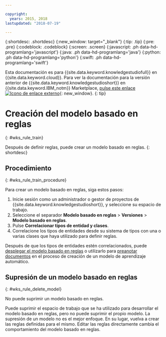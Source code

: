 ```yaml
---

copyright:
  years: 2015, 2018
lastupdated: "2018-07-19"

---
```


{:shortdesc: .shortdesc}
{:new_window: target="_blank"}
{:tip: .tip}
{:pre: .pre}
{:codeblock: .codeblock}
{:screen: .screen}
{:javascript: .ph data-hd-programlang='javascript'}
{:java: .ph data-hd-programlang='java'}
{:python: .ph data-hd-programlang='python'}
{:swift: .ph data-hd-programlang='swift'}

Esta documentación es para {{site.data.keyword.knowledgestudiofull}} en {{site.data.keyword.cloud}}. Para ver la documentación para la versión anterior de {{site.data.keyword.knowledgestudioshort}} en {{site.data.keyword.IBM_notm}} Marketplace, [pulse este enlace ![Icono de enlace externo](../../icons/launch-glyph.svg "Icono de enlace externo")](https://{DomainName}/docs/services/knowledge-studio/rule-annotator-model-create.html){: new_window}.
{: tip}

# Creación del modelo basado en reglas
{: #wks_rule_train}

Después de definir reglas, puede crear un modelo basado en reglas.
{: shortdesc}

## Procedimiento
{: #wks_rule_train_procedure}

Para crear un modelo basado en reglas, siga estos pasos:

1. Inicie sesión como un administrador o gestor de proyectos de {{site.data.keyword.knowledgestudioshort}}, y seleccione su espacio de trabajo.
1. Seleccione el separador **Modelo basado en reglas** > **Versiones** > **Modelo basado en reglas**.
2. Pulse **Correlacionar tipos de entidad y clases**.
3. Correlacione los tipos de entidades desde su sistema de tipos con una o varias clases que haya utilizado para definir reglas.

  Después de que los tipos de entidades estén correlacionados, puede [desplegar el modelo basado en reglas](/docs/services/watson-knowledge-studio/rule-annotator-model-use.html) o utilizarlo para [preanotar documentos](/docs/services/watson-knowledge-studio/preannotation.html#wks_preannotrule) en el proceso de creación de un modelo de aprendizaje automático.

## Supresión de un modelo basado en reglas
{: #wks_rule_delete_model}

No puede suprimir un modelo basado en reglas.

Puede suprimir el espacio de trabajo que se ha utilizado para desarrollar el modelo basado en reglas, pero no puede suprimir el propio modelo. La supresión de un modelo no es el mejor enfoque. En su lugar, vuelva a crear las reglas definidas para el mismo. Editar las reglas directamente cambia el comportamiento del modelo basado en reglas.
